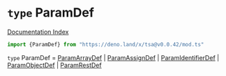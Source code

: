 # `type` ParamDef

[Documentation Index](../README.md)

```ts
import {ParamDef} from "https://deno.land/x/tsa@v0.0.42/mod.ts"
```

`type` ParamDef = [ParamArrayDef](../interface.ParamArrayDef/README.md) | [ParamAssignDef](../interface.ParamAssignDef/README.md) | [ParamIdentifierDef](../interface.ParamIdentifierDef/README.md) | [ParamObjectDef](../interface.ParamObjectDef/README.md) | [ParamRestDef](../interface.ParamRestDef/README.md)